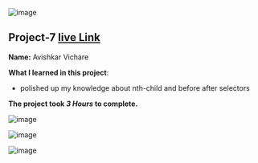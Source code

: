 ![image](https://img.shields.io/badge/project-7-red)

## Project-7  [live Link](https://crypto-page-design.netlify.app/)

**Name:** Avishkar Vichare

**What I learned in this project**:

  - polished up my knowledge about nth-child and before after selectors


**The project took ***3 Hours*** to complete.** 

![image](https://img.shields.io/badge/INeuron-LearnCodeOnline-brightgreen)

![image](https://img.shields.io/badge/Full%20stack%20JS%20bootcamp-Hitesh%20Chaudhary-lightgrey)


![image](https://github.com/AvishkarVichare/project-1/blob/master/2.png)
